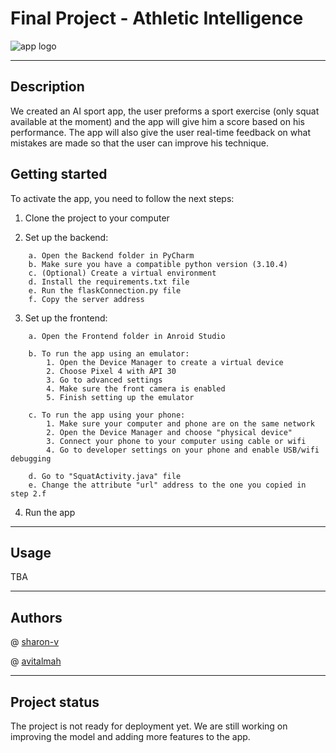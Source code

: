 # Final Project - Athletic Intelligence
![app logo](https://github.com/sharon-v/Athletic_Intelligence/assets/73613716/3d65ead1-0a1e-4e5d-ab36-bc36adf7d47e)
***

## Description

We created an AI sport app, the user preforms a sport exercise (only squat available at the moment) and the app will
give him a score based on his performance. The app will also give the user real-time feedback on what mistakes are made
so that the user can improve his technique.

## Getting started

To activate the app, you need to follow the next steps:

1. Clone the project to your computer


2. Set up the backend:
```
    a. Open the Backend folder in PyCharm
    b. Make sure you have a compatible python version (3.10.4)
    c. (Optional) Create a virtual environment
    d. Install the requirements.txt file
    e. Run the flaskConnection.py file
    f. Copy the server address
```

3. Set up the frontend:
```
    a. Open the Frontend folder in Anroid Studio
    
    b. To run the app using an emulator:
        1. Open the Device Manager to create a virtual device
        2. Choose Pixel 4 with API 30
        3. Go to advanced settings
        4. Make sure the front camera is enabled 
        5. Finish setting up the emulator
        
    c. To run the app using your phone:
        1. Make sure your computer and phone are on the same network
        2. Open the Device Manager and choose "physical device"
        3. Connect your phone to your computer using cable or wifi
        4. Go to developer settings on your phone and enable USB/wifi debugging
        
    d. Go to "SquatActivity.java" file 
    e. Change the attribute "url" address to the one you copied in step 2.f
```
4. Run the app

***
## Usage

TBA

***
## Authors

@ [sharon-v](https://github.com/sharon-v)

@ [avitalmah](https://github.com/avitalmah)

***
## Project status

The project is not ready for deployment yet. We are still working on improving the model and adding more features to the app.

